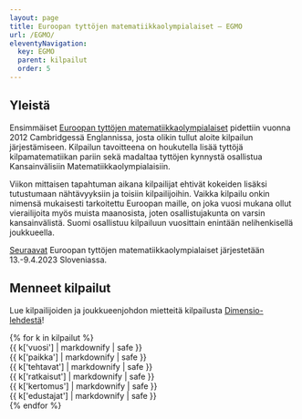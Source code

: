 ```yaml
---
layout: page
title: Euroopan tyttöjen matematiikkaolympialaiset – EGMO
url: /EGMO/
eleventyNavigation:
  key: EGMO
  parent: kilpailut
  order: 5
---
```


## Yleistä

Ensimmäiset [Euroopan tyttöjen matematiikkaolympialaiset](https://www.egmo.org/)
pidettiin vuonna 2012 Cambridgessä Englannissa, josta olikin tullut aloite kilpailun järjestämiseen. 
Kilpailun tavoitteena on houkutella lisää tyttöjä kilpamatematiikan pariin sekä madaltaa tyttöjen kynnystä
osallistua Kansainvälisiin Matematiikkaolympialaisiin. 

Viikon mittaisen tapahtuman aikana kilpailijat ehtivät kokeiden lisäksi tutustumaan nähtävyyksiin
ja toisiin kilpailijoihin. Vaikka kilpailu onkin nimensä mukaisesti tarkoitettu Euroopan maille,
on joka vuosi mukana ollut vierailijoita myös muista maanosista, joten osallistujakunta on varsin kansainvälistä.
Suomi osallistuu kilpailuun vuosittain enintään nelihenkisellä joukkueella.

[Seuraavat](https://egmo2023.dmfa.si/) Euroopan tyttöjen matematiikkaolympialaiset järjestetään 13.-9.4.2023 Sloveniassa.

## Menneet kilpailut

Lue kilpailijoiden ja joukkueenjohdon mietteitä kilpailusta [Dimensio-lehdestä](https://www.dimensiolehti.fi/mika-on-egmo-ja-mita-siella-tehdaan/)!

<div class="list-group">
{% for k in kilpailut %}
<div class="row list-group-item">
<div class="col-xs-1 col-sm-1">{{ k['vuosi'] | markdownify | safe }}</div>
<div class="col-xs-2 col-sm-2">{{ k['paikka'] | markdownify | safe }}</div>
<div class="col-xs-1">{{ k['tehtavat'] | markdownify | safe }}</div>
<div class="col-xs-2 col-sm-2">{{ k['ratkaisut'] | markdownify | safe }}</div>
<div class="col-xs-3 col-sm-3">{{ k['kertomus'] | markdownify | safe }}</div>  
<div class="col-xs-3 col-sm-3">{{ k['edustajat'] | markdownify | safe }}</div>
</div>
{% endfor %}
</div>
